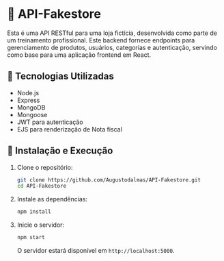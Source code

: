 
# 🛒 API-Fakestore

Esta é uma API RESTful para uma loja fictícia, desenvolvida como parte de um treinamento profissional. Este backend fornece endpoints para gerenciamento de produtos, usuários, categorias e autenticação, servindo como base para uma aplicação frontend em React.

## 🚀 Tecnologias Utilizadas

- Node.js
- Express
- MongoDB
- Mongoose
- JWT para autenticação
- EJS para renderização de Nota fiscal

## 🔧 Instalação e Execução

1. Clone o repositório:

   ```bash
   git clone https://github.com/Augustodalmas/API-Fakestore.git
   cd API-Fakestore
   ```

2. Instale as dependências:

   ```bash
   npm install
   ```


4. Inicie o servidor:

   ```bash
   npm start

   ```

   O servidor estará disponível em `http://localhost:5000`.
